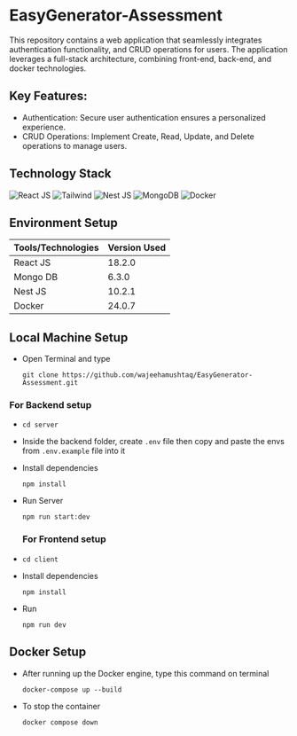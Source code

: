 # EasyGenerator-Assessment
This repository contains a web application that seamlessly integrates authentication functionality, and CRUD operations for users. The application leverages a full-stack architecture, combining front-end, back-end, and docker technologies.

## Key Features:
- Authentication: Secure user authentication ensures a personalized experience.
- CRUD Operations: Implement Create, Read, Update, and Delete operations to manage users.
  
## Technology Stack
![React JS](https://img.shields.io/badge/React-20232A?style=for-the-badge&logo=react&logoColor=61DAFB) ![Tailwind](https://img.shields.io/badge/Tailwind_CSS-38B2AC?style=for-the-badge&logo=tailwind-css&logoColor=white)
 ![Nest JS](https://img.shields.io/badge/nestjs-E0234E?style=for-the-badge&logo=nestjs&logoColor=white) ![MongoDB](https://img.shields.io/badge/MongoDB-4EA94B?style=for-the-badge&logo=mongodb&logoColor=white) ![Docker](https://img.shields.io/badge/Docker-2CA5E0?style=for-the-badge&logo=docker&logoColor=white
)
## Environment Setup
| Tools/Technologies | Version Used |
| --- | --- |
| React JS | 18.2.0 |
| Mongo DB | 6.3.0 |
| Nest JS | 10.2.1 |
| Docker | 24.0.7 |

## Local Machine Setup
- Open Terminal and type
  ```
  git clone https://github.com/wajeehamushtaq/EasyGenerator-Assessment.git
  ```
### For Backend setup
- 
  ```
  cd server
  ```
- Inside the backend folder, create `.env` file then copy and paste the envs from `.env.example` file into it
- Install dependencies
  ```
  npm install
  ```
- Run Server
  ```
  npm run start:dev
  ```
  
  ### For Frontend setup
- 
  ```
  cd client
  ```
- Install dependencies
  ```
  npm install
  ```
- Run
  ```
  npm run dev
  ```
  
## Docker Setup
- After running up the Docker engine, type this command on terminal
  ```
  docker-compose up --build
  ```
- To stop the container
    ```
  docker compose down   
  ```
